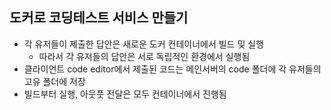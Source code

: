 ## 도커로 코딩테스트 서비스 만들기
- 각 유저들이 제출한 답안은 새로운 도커 컨테이너에서 빌드 및 실행
  - 따라서 각 유저들의 답안은 서로 독립적인 환경에서 실행됨
- 클라이언트 code editor에서 제출된 코드는 메인서버의 code 폴더에 각 유저들의 고유 폴더에 저장
- 빌드부터 실행, 아웃풋 전달은 모두 컨테이너에서 진행됨
